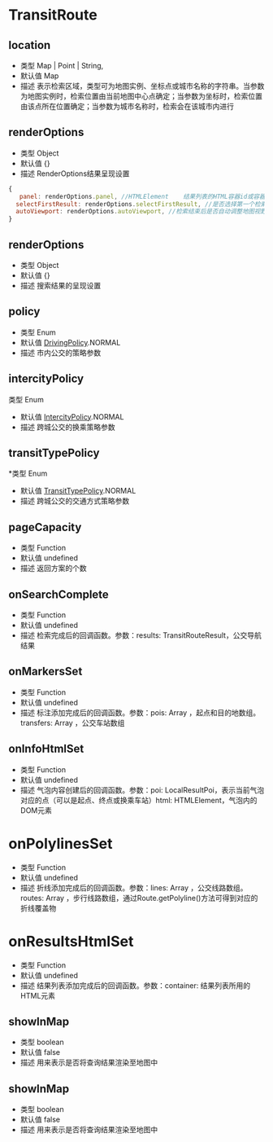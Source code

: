 # TransitRoute

## location
* 类型 Map | Point | String, 
* 默认值  Map
* 描述 表示检索区域，类型可为地图实例、坐标点或城市名称的字符串。当参数为地图实例时，检索位置由当前地图中心点确定；当参数为坐标时，检索位置由该点所在位置确定；当参数为城市名称时，检索会在该城市内进行

## renderOptions
* 类型  Object
* 默认值 {}
* 描述 RenderOptions结果呈现设置
``` js
{
   panel: renderOptions.panel, //HTMLElement	结果列表的HTML容器id或容器元素，提供此参数后，结果列表将在此容器中进行展示。此属性对LocalCity无效。驾车路线规划无效
  selectFirstResult: renderOptions.selectFirstResult, //是否选择第一个检索结果。此属性仅对LocalSearch有效
  autoViewport: renderOptions.autoViewport, //检索结束后是否自动调整地图视野。此属性对LocalCity无效
}
```
## renderOptions
* 类型  Object
* 默认值 {}
* 描述 搜索结果的呈现设置

##   policy
* 类型  Enum
* 默认值 [DrivingPolicy](/guide/constants.html#drivingpolicy).NORMAL
* 描述 市内公交的策略参数

## intercityPolicy
类型  Enum
* 默认值 [IntercityPolicy](/guide/constants.html#intercitypolicy).NORMAL
* 描述 跨城公交的换乘策略参数 

## transitTypePolicy
*类型  Enum
* 默认值 [TransitTypePolicy](/guide/constants.html#transittypePolicy).NORMAL
* 描述 跨城公交的交通方式策略参数

## pageCapacity
* 类型  Function
* 默认值 undefined
* 描述 返回方案的个数

## onSearchComplete
* 类型  Function
* 默认值 undefined
* 描述 检索完成后的回调函数。参数：results: TransitRouteResult，公交导航结果

## onMarkersSet
* 类型  Function
* 默认值 undefined
* 描述 	标注添加完成后的回调函数。参数：pois: Array ，起点和目的地数组。transfers: Array ，公交车站数组

## onInfoHtmlSet
* 类型  Function
* 默认值 undefined
* 描述   气泡内容创建后的回调函数。参数：poi: LocalResultPoi，表示当前气泡对应的点（可以是起点、终点或换乘车站）html: HTMLElement，气泡内的DOM元素

# onPolylinesSet
* 类型  Function
* 默认值 undefined
* 描述  折线添加完成后的回调函数。参数：lines: Array ，公交线路数组。routes: Array ，步行线路数组，通过Route.getPolyline()方法可得到对应的折线覆盖物

# onResultsHtmlSet
* 类型  Function
* 默认值 undefined
* 描述  结果列表添加完成后的回调函数。参数：container: 结果列表所用的HTML元素

## showInMap
* 类型 boolean
* 默认值 false
* 描述 用来表示是否将查询结果渲染至地图中

## showInMap
* 类型 boolean
* 默认值 false
* 描述 用来表示是否将查询结果渲染至地图中
